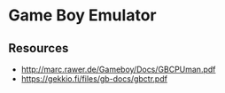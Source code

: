 # Game Boy Emulator

## Resources

- http://marc.rawer.de/Gameboy/Docs/GBCPUman.pdf
- https://gekkio.fi/files/gb-docs/gbctr.pdf
